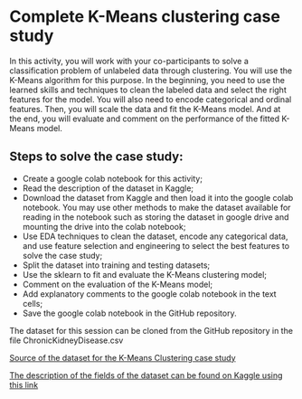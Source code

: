 # Complete K-Means clustering case study

In this activity, you will work with your co-participants to solve a classification problem of unlabeled data through clustering. You will use the K-Means algorithm for this purpose. In the beginning, you need to use the learned skills and techniques to clean the labeled data and select the right features for the model. You will also need to encode categorical and ordinal features. Then, you will scale the data and fit the K-Means model. And at the end, you will evaluate and comment on the performance of the fitted K-Means model.

## Steps to solve the case study: 
 * Create a google colab notebook for this activity;
 * Read the description of the dataset in Kaggle;
 * Download the dataset from Kaggle and then load it into the google colab notebook. You may use other methods to make the dataset available for reading in the notebook such as storing the dataset in google drive and mounting the drive into the colab notebook;
 * Use EDA techniques to clean the dataset, encode any categorical data, and use feature selection and engineering to select the best features to solve the case study;
 * Split the dataset into training and testing datasets;
 * Use the sklearn to fit and evaluate the K-Means clustering model;
 * Comment on the evaluation of the K-Means model;
 * Add explanatory comments to the google colab notebook in the text cells;
 * Save the google colab notebook in the GitHub repository.

The dataset for this session can be cloned from the GitHub repository in the file ChronicKidneyDisease.csv

<a href='https://github.com/mkjubran/AIData.git'>Source of the dataset for the K-Means Clustering case study</a>

<a href='https://www.kaggle.com/code/mahmoudlimam/chronic-kidney-disease-clustering-and-prediction/data'>The description of the fields of the dataset can be found on Kaggle using this link</a>